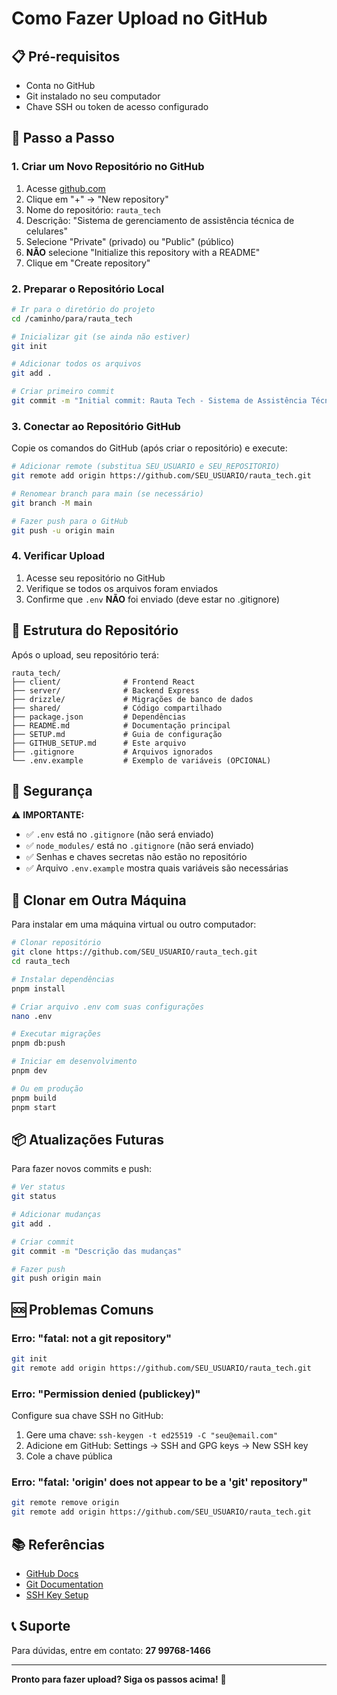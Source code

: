 # Como Fazer Upload no GitHub

## 📋 Pré-requisitos

- Conta no GitHub
- Git instalado no seu computador
- Chave SSH ou token de acesso configurado

## 🚀 Passo a Passo

### 1. Criar um Novo Repositório no GitHub

1. Acesse [github.com](https://github.com)
2. Clique em "+" → "New repository"
3. Nome do repositório: `rauta_tech`
4. Descrição: "Sistema de gerenciamento de assistência técnica de celulares"
5. Selecione "Private" (privado) ou "Public" (público)
6. **NÃO** selecione "Initialize this repository with a README"
7. Clique em "Create repository"

### 2. Preparar o Repositório Local

```bash
# Ir para o diretório do projeto
cd /caminho/para/rauta_tech

# Inicializar git (se ainda não estiver)
git init

# Adicionar todos os arquivos
git add .

# Criar primeiro commit
git commit -m "Initial commit: Rauta Tech - Sistema de Assistência Técnica"
```

### 3. Conectar ao Repositório GitHub

Copie os comandos do GitHub (após criar o repositório) e execute:

```bash
# Adicionar remote (substitua SEU_USUARIO e SEU_REPOSITORIO)
git remote add origin https://github.com/SEU_USUARIO/rauta_tech.git

# Renomear branch para main (se necessário)
git branch -M main

# Fazer push para o GitHub
git push -u origin main
```

### 4. Verificar Upload

1. Acesse seu repositório no GitHub
2. Verifique se todos os arquivos foram enviados
3. Confirme que `.env` **NÃO** foi enviado (deve estar no .gitignore)

## 📝 Estrutura do Repositório

Após o upload, seu repositório terá:

```
rauta_tech/
├── client/              # Frontend React
├── server/              # Backend Express
├── drizzle/             # Migrações de banco de dados
├── shared/              # Código compartilhado
├── package.json         # Dependências
├── README.md            # Documentação principal
├── SETUP.md             # Guia de configuração
├── GITHUB_SETUP.md      # Este arquivo
├── .gitignore           # Arquivos ignorados
└── .env.example         # Exemplo de variáveis (OPCIONAL)
```

## 🔐 Segurança

⚠️ **IMPORTANTE:**

- ✅ `.env` está no `.gitignore` (não será enviado)
- ✅ `node_modules/` está no `.gitignore` (não será enviado)
- ✅ Senhas e chaves secretas não estão no repositório
- ✅ Arquivo `.env.example` mostra quais variáveis são necessárias

## 🔄 Clonar em Outra Máquina

Para instalar em uma máquina virtual ou outro computador:

```bash
# Clonar repositório
git clone https://github.com/SEU_USUARIO/rauta_tech.git
cd rauta_tech

# Instalar dependências
pnpm install

# Criar arquivo .env com suas configurações
nano .env

# Executar migrações
pnpm db:push

# Iniciar em desenvolvimento
pnpm dev

# Ou em produção
pnpm build
pnpm start
```

## 📦 Atualizações Futuras

Para fazer novos commits e push:

```bash
# Ver status
git status

# Adicionar mudanças
git add .

# Criar commit
git commit -m "Descrição das mudanças"

# Fazer push
git push origin main
```

## 🆘 Problemas Comuns

### Erro: "fatal: not a git repository"
```bash
git init
git remote add origin https://github.com/SEU_USUARIO/rauta_tech.git
```

### Erro: "Permission denied (publickey)"
Configure sua chave SSH no GitHub:
1. Gere uma chave: `ssh-keygen -t ed25519 -C "seu@email.com"`
2. Adicione em GitHub: Settings → SSH and GPG keys → New SSH key
3. Cole a chave pública

### Erro: "fatal: 'origin' does not appear to be a 'git' repository"
```bash
git remote remove origin
git remote add origin https://github.com/SEU_USUARIO/rauta_tech.git
```

## 📚 Referências

- [GitHub Docs](https://docs.github.com)
- [Git Documentation](https://git-scm.com/doc)
- [SSH Key Setup](https://docs.github.com/en/authentication/connecting-to-github-with-ssh)

## 📞 Suporte

Para dúvidas, entre em contato: **27 99768-1466**

---

**Pronto para fazer upload? Siga os passos acima!** 🚀

